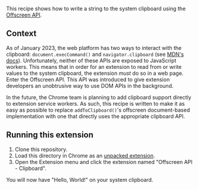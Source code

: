 This recipe shows how to write a string to the system clipboard using the [Offscreen API][1].

## Context

As of January 2023, the web platform has two ways to interact with the clipboard: `document.execCommand()` and `navigator.clipboard` (see [MDN's docs][0]). Unfortunately, neither of these APIs are exposed to JavaScript workers. This means that in order for an extension to read from or write values to the system clipboard, the extension _must_ do so in a web page. Enter the Offscreen API. This API was introduced to give extension developers an unobtrusive way to use DOM APIs in the background.

In the future, the Chrome team is planning to add clipboard support directly to extension service workers. As such, this recipe is written to make it as easy as possible to replace `addToClipboard()`'s offscreen document-based implementation with one that directly uses the appropriate clipboard API.

## Running this extension

1. Clone this repository.
2. Load this directory in Chrome as an [unpacked extension][2].
3. Open the Extension menu and click the extension named "Offscreen API - Clipboard".

You will now have "Hello, World!" on your system clipboard.

[0]: https://developer.mozilla.org/en-US/docs/Mozilla/Add-ons/WebExtensions/Interact_with_the_clipboard
[1]: https://developer.chrome.com/docs/extensions/reference/offscreen/
[2]: https://developer.chrome.com/docs/extensions/mv3/getstarted/development-basics/#load-unpacked

